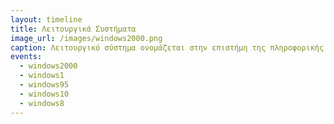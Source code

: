 ```yaml
---
layout: timeline 
title: Λειτουργικά Συστήματα
image_url: /images/windows2000.png
caption: Λειτουργικό σύστημα ονομάζεται στην επιστήμη της πληροφορικής το λογισμικό του υπολογιστή που είναι υπεύθυνο για τη διαχείριση και τον συντονισμό των εργασιών, καθώς και την κατανομή των διαθέσιμων πόρων . Το λειτουργικό σύστημα παρέχει ένα θεμέλιο, ένα μεσολαβητικό επίπεδο λογικής διασύνδεσης μεταξύ λογισμικού και υλικού, διαμέσου του οποίου οι εφαρμογές αντιλαμβάνονται εμμέσως τον υπολογιστή. 
events:
  - windows2000 
  - windows1
  - windows95
  - windows10
  - windows8
---
```

